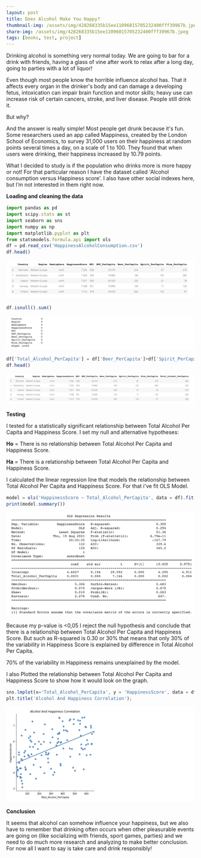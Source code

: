 ```yaml
---
layout: post
title: Does Alcohol Make You Happy?
thumbnail-img: /assets/img/428268335b15ee11096015705232400fff39967b.jpeg
share-img: /assets/img/428268335b15ee11096015705232400fff39967b.jpeg
tags: [books, test, project]
---
```


   Drinking alcohol is something very normal today. We are going to bar for a drink with friends, having a glass of vine after work to relax after a long day, going to parties with a lot of liquor!
   
   Even though most people know the horrible influence alcohol has. That it affects every organ in the drinker's body and can damage a developing fetus, intoxication can impair brain function and motor skills; heavy use can increase risk of certain cancers, stroke, and liver disease. People still drink it.
   
   But why?
   
   And the answer is really simple! Most people get drunk because it's fun. Some researchers used an app called Mappiness, created by the London School of Economics, to survey 31,000 users on their happiness at random points several times a day, on a scale of 1 to 100. They found that when users were drinking, their happiness increased by 10.79 points.
   
   What I decided to study is if the population who drinks more is more happy or not!
   For that particular reason I have the dataset called 'Alcohol consumption versus Happiness score'. I also have other social indexes here, but I’m not interested in them right now.
  
  **Loading and cleaning the data**
   ```javascript
import pandas as pd
import scipy.stats as st
import seaborn as sns
import numpy as np
import matplotlib.pyplot as plt
from statsmodels.formula.api import ols
df = pd.read_csv('HappinessAlcoholConsumption.csv')
df.head()
``` 
  ![pic1](https://raw.githubusercontent.com/Katerynapass/kateryna_pass.github.io/master/assets/img/pic1_.png)
   ```javascript
df.isnull().sum()
``` 
 ![pic2](https://raw.githubusercontent.com/Katerynapass/kateryna_pass.github.io/master/assets/img/pic__.png)
  
  ```javascript
df['Total_Alcohol_PerCapita'] = df['Beer_PerCapita']+df['Spirit_PerCapita']+df['Wine_PerCapita']
df.head()
``` 
![pic2](https://raw.githubusercontent.com/Katerynapass/kateryna_pass.github.io/master/assets/img/pic2_.png)

  **Testing**
  
  I tested for a statistically significant relationship between Total Alcohol Per Capita and Happiness Score. I set my null and alternative hypotheses:
  
  
 **Ho** = There is no relationship between Total Alcohol Per Capita and Happiness Score.
 
 **Ha** = There is a relationship between Total Alcohol Per Capita and Happiness Score.
 
I calculated the linear regression line that models the relationship between Total Alcohol Per Capita and Happiness Score. For that i've fit OLS Model.

```javascript
model = ols('HappinessScore ~ Total_Alcohol_PerCapita', data = df).fit()
print(model.summary())
```
 ![pic3](https://raw.githubusercontent.com/Katerynapass/kateryna_pass.github.io/master/assets/img/pic3.png)
 
 Because my p-value is <0,05 I reject the null hypothesis and conclude that there is a relationship between Total Alcohol Per Capita and Happiness Score.
 But such as R-squared is 0.30 or 30% that means that only 30% of the variability in Happiness Score is explained by difference in Total Alcohol Per Capita.
 
 70% of the variability in Happiness remains unexplained by the model. 
 
 I also Plotted the relationship between Total Alcohol Per Capita and Happiness Score to show how it would look on the graph.
 ```javascript
sns.lmplot(x='Total_Alcohol_PerCapita', y = 'HappinessScore', data = df, ci=None);
plt.title('Alcohol And Happiness Correlation');
```
![pic3](https://raw.githubusercontent.com/Katerynapass/kateryna_pass.github.io/master/assets/img/pic3_.png)
 
 **Conclusion**
 
 It seems that alcohol can somehow influence your happiness, but we also have to remember that drinking often occurs when other pleasurable events are going on (like socializing with friends, sport games, parties) and we need to do much more research and analyzing to make better conclusion. 
For now all I want to say is take care and drink responsibly!
 


